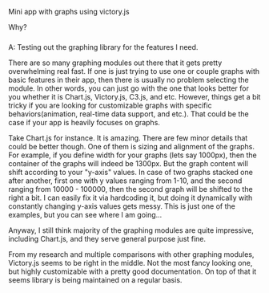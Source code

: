 Mini app with graphs using victory.js

Why?
#####
A: Testing out the graphing library for the features I need.

There are so many graphing modules out there that it gets pretty overwhelming real fast. If one is just trying to use one or couple graphs with basic features in their app, then there is usually no problem selecting the module. In other words, you can just go with the one that looks better for you whether it is Chart.js, Victory.js, C3.js, and etc. However, things get a bit tricky if you are looking for customizable graphs with specific behaviors(animation, real-time data support, and etc.). That could be the case if your app is heavily focuses on graphs.

Take Chart.js for instance. It is amazing. There are few minor details that could be better though. One of them is sizing and alignment of the graphs. For example, if you define width for your graphs (lets say 1000px), then the container of the graphs will indeed be 1300px. But the graph content will shift according to your "y-axis" values. In case of two graphs stacked one after another, first one with y values ranging from 1-10, and the second ranging from 10000 - 100000, then the second graph will be shifted to the right a bit. I can easily fix it via hardcoding it, but doing it dynamically with constantly changing y-axis values gets messy. This is just one of the examples, but you can see where I am going...

Anyway, I still think majority of the graphing modules are quite impressive, including Chart.js, and they serve general purpose just fine.

From my research and multiple comparisons with other graphing modules, Victory.js seems to be right in the middle. Not the most fancy looking one, but highly customizable with a pretty good documentation. On top of that it seems library is being maintained on a regular basis.

